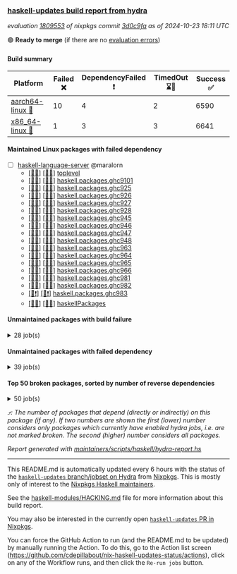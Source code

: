 ### [haskell-updates build report from hydra](https://hydra.nixos.org/jobset/nixpkgs/haskell-updates)
*evaluation [1809553](https://hydra.nixos.org/eval/1809553) of nixpkgs commit [3d0c9fa](https://github.com/NixOS/nixpkgs/commits/3d0c9fa74842c1a005157293f5456ffe9df9fbe3) as of 2024-10-23 18:11 UTC*

🟢 **Ready to merge** (if there are no [evaluation errors](https://hydra.nixos.org/jobset/nixpkgs/haskell-updates))

#### Build summary

 | Platform | Failed ❌ | DependencyFailed ❗ | TimedOut ⌛🚫 | Success ✅ | 
 | --- | --- | --- | --- | --- | 
 | [aarch64-linux 📱](https://hydra.nixos.org/eval/1809553?filter=.aarch64-linux) | 10 | 4 | 2 | 6590 | 
 | [x86_64-linux 🐧](https://hydra.nixos.org/eval/1809553?filter=.x86_64-linux) | 1 | 3 | 3 | 6641 | 
#### Maintained Linux packages with failed dependency
- [ ] [haskell-language-server](https://hydra.nixos.org/eval/1809553?filter=haskell-language-server) @maralorn
  - [[📱✅]](https://hydra.nixos.org/build/275143224) [[🐧✅]](https://hydra.nixos.org/build/275145126) [toplevel](https://hydra.nixos.org/eval/1809553?filter=haskell-language-server)
  - [[📱✅]](https://hydra.nixos.org/build/275968434) [[🐧✅]](https://hydra.nixos.org/build/275968433) [haskell.packages.ghc9101](https://hydra.nixos.org/eval/1809553?filter=haskell.packages.ghc9101.haskell-language-server)
  - [[📱✅]](https://hydra.nixos.org/build/275134753) [[🐧✅]](https://hydra.nixos.org/build/275135214) [haskell.packages.ghc925](https://hydra.nixos.org/eval/1809553?filter=haskell.packages.ghc925.haskell-language-server)
  - [[📱✅]](https://hydra.nixos.org/build/275142274) [[🐧✅]](https://hydra.nixos.org/build/275135511) [haskell.packages.ghc926](https://hydra.nixos.org/eval/1809553?filter=haskell.packages.ghc926.haskell-language-server)
  - [[📱✅]](https://hydra.nixos.org/build/275133987) [[🐧✅]](https://hydra.nixos.org/build/275140445) [haskell.packages.ghc927](https://hydra.nixos.org/eval/1809553?filter=haskell.packages.ghc927.haskell-language-server)
  - [[📱✅]](https://hydra.nixos.org/build/275138048) [[🐧✅]](https://hydra.nixos.org/build/275140557) [haskell.packages.ghc928](https://hydra.nixos.org/eval/1809553?filter=haskell.packages.ghc928.haskell-language-server)
  - [[📱✅]](https://hydra.nixos.org/build/275137201) [[🐧✅]](https://hydra.nixos.org/build/275140213) [haskell.packages.ghc945](https://hydra.nixos.org/eval/1809553?filter=haskell.packages.ghc945.haskell-language-server)
  - [[📱✅]](https://hydra.nixos.org/build/275146481) [[🐧✅]](https://hydra.nixos.org/build/275133961) [haskell.packages.ghc946](https://hydra.nixos.org/eval/1809553?filter=haskell.packages.ghc946.haskell-language-server)
  - [[📱✅]](https://hydra.nixos.org/build/275146574) [[🐧✅]](https://hydra.nixos.org/build/275142399) [haskell.packages.ghc947](https://hydra.nixos.org/eval/1809553?filter=haskell.packages.ghc947.haskell-language-server)
  - [[📱✅]](https://hydra.nixos.org/build/275143814) [[🐧✅]](https://hydra.nixos.org/build/275137605) [haskell.packages.ghc948](https://hydra.nixos.org/eval/1809553?filter=haskell.packages.ghc948.haskell-language-server)
  - [[📱✅]](https://hydra.nixos.org/build/275133513) [[🐧✅]](https://hydra.nixos.org/build/275140938) [haskell.packages.ghc963](https://hydra.nixos.org/eval/1809553?filter=haskell.packages.ghc963.haskell-language-server)
  - [[📱✅]](https://hydra.nixos.org/build/275137612) [[🐧✅]](https://hydra.nixos.org/build/275138102) [haskell.packages.ghc964](https://hydra.nixos.org/eval/1809553?filter=haskell.packages.ghc964.haskell-language-server)
  - [[📱✅]](https://hydra.nixos.org/build/275135201) [[🐧✅]](https://hydra.nixos.org/build/275146938) [haskell.packages.ghc965](https://hydra.nixos.org/eval/1809553?filter=haskell.packages.ghc965.haskell-language-server)
  - [[📱✅]](https://hydra.nixos.org/build/275136745) [[🐧✅]](https://hydra.nixos.org/build/275137636) [haskell.packages.ghc966](https://hydra.nixos.org/eval/1809553?filter=haskell.packages.ghc966.haskell-language-server)
  - [[📱✅]](https://hydra.nixos.org/build/275139800) [[🐧✅]](https://hydra.nixos.org/build/275136416) [haskell.packages.ghc981](https://hydra.nixos.org/eval/1809553?filter=haskell.packages.ghc981.haskell-language-server)
  - [[📱✅]](https://hydra.nixos.org/build/275138068) [[🐧✅]](https://hydra.nixos.org/build/275134294) [haskell.packages.ghc982](https://hydra.nixos.org/eval/1809553?filter=haskell.packages.ghc982.haskell-language-server)
  - [[📱❗]](https://hydra.nixos.org/build/275973477) [[🐧❗]](https://hydra.nixos.org/build/275973491) [haskell.packages.ghc983](https://hydra.nixos.org/eval/1809553?filter=haskell.packages.ghc983.haskell-language-server)
  - [[📱✅]](https://hydra.nixos.org/build/275134929) [[🐧✅]](https://hydra.nixos.org/build/275138372) [haskellPackages](https://hydra.nixos.org/eval/1809553?filter=haskellPackages.haskell-language-server)
#### Unmaintained packages with build failure
<details><summary>28 job(s) </summary>

- [ ] [ghc-lib-parser](https://hydra.nixos.org/eval/1809553?filter=ghc-lib-parser)  ⤴️ 20 | 70
  - [[📱✅]](https://hydra.nixos.org/build/275827968) [[🐧✅]](https://hydra.nixos.org/build/275827977) [haskell.packages.ghc8107](https://hydra.nixos.org/eval/1809553?filter=haskell.packages.ghc8107.ghc-lib-parser)
  - [[📱✅]](https://hydra.nixos.org/build/275135283) [[🐧✅]](https://hydra.nixos.org/build/275145877) [haskell.packages.ghc902](https://hydra.nixos.org/eval/1809553?filter=haskell.packages.ghc902.ghc-lib-parser)
  - [[📱✅]](https://hydra.nixos.org/build/275142931) [[🐧✅]](https://hydra.nixos.org/build/275138215) [haskell.packages.ghc925](https://hydra.nixos.org/eval/1809553?filter=haskell.packages.ghc925.ghc-lib-parser)
  - [[📱✅]](https://hydra.nixos.org/build/275140374) [[🐧✅]](https://hydra.nixos.org/build/275141197) [haskell.packages.ghc926](https://hydra.nixos.org/eval/1809553?filter=haskell.packages.ghc926.ghc-lib-parser)
  - [[📱✅]](https://hydra.nixos.org/build/275135896) [[🐧✅]](https://hydra.nixos.org/build/275142567) [haskell.packages.ghc927](https://hydra.nixos.org/eval/1809553?filter=haskell.packages.ghc927.ghc-lib-parser)
  - [[📱✅]](https://hydra.nixos.org/build/275146872) [[🐧✅]](https://hydra.nixos.org/build/275141071) [haskell.packages.ghc928](https://hydra.nixos.org/eval/1809553?filter=haskell.packages.ghc928.ghc-lib-parser)
  - [[📱✅]](https://hydra.nixos.org/build/275141295) [[🐧✅]](https://hydra.nixos.org/build/275136525) [haskell.packages.ghc945](https://hydra.nixos.org/eval/1809553?filter=haskell.packages.ghc945.ghc-lib-parser)
  - [[📱✅]](https://hydra.nixos.org/build/275146349) [[🐧✅]](https://hydra.nixos.org/build/275133039) [haskell.packages.ghc946](https://hydra.nixos.org/eval/1809553?filter=haskell.packages.ghc946.ghc-lib-parser)
  - [[📱✅]](https://hydra.nixos.org/build/275146944) [[🐧✅]](https://hydra.nixos.org/build/275141801) [haskell.packages.ghc947](https://hydra.nixos.org/eval/1809553?filter=haskell.packages.ghc947.ghc-lib-parser)
  - [[📱✅]](https://hydra.nixos.org/build/275134992) [[🐧✅]](https://hydra.nixos.org/build/275135420) [haskell.packages.ghc948](https://hydra.nixos.org/eval/1809553?filter=haskell.packages.ghc948.ghc-lib-parser)
  - [[📱✅]](https://hydra.nixos.org/build/275138854) [[🐧✅]](https://hydra.nixos.org/build/275134338) [haskell.packages.ghc963](https://hydra.nixos.org/eval/1809553?filter=haskell.packages.ghc963.ghc-lib-parser)
  - [[📱✅]](https://hydra.nixos.org/build/275134094) [[🐧✅]](https://hydra.nixos.org/build/275146318) [haskell.packages.ghc964](https://hydra.nixos.org/eval/1809553?filter=haskell.packages.ghc964.ghc-lib-parser)
  - [[📱✅]](https://hydra.nixos.org/build/275145090) [[🐧✅]](https://hydra.nixos.org/build/275144325) [haskell.packages.ghc965](https://hydra.nixos.org/eval/1809553?filter=haskell.packages.ghc965.ghc-lib-parser)
  - [[📱✅]](https://hydra.nixos.org/build/275138734) [[🐧✅]](https://hydra.nixos.org/build/275144210) [haskell.packages.ghc966](https://hydra.nixos.org/eval/1809553?filter=haskell.packages.ghc966.ghc-lib-parser)
  - [[📱✅]](https://hydra.nixos.org/build/275143340) [[🐧✅]](https://hydra.nixos.org/build/275134390) [haskell.packages.ghc981](https://hydra.nixos.org/eval/1809553?filter=haskell.packages.ghc981.ghc-lib-parser)
  - [[📱✅]](https://hydra.nixos.org/build/275146168) [[🐧✅]](https://hydra.nixos.org/build/275144603) [haskell.packages.ghc982](https://hydra.nixos.org/eval/1809553?filter=haskell.packages.ghc982.ghc-lib-parser)
  - [[📱❌]](https://hydra.nixos.org/build/275973525) [[🐧❌]](https://hydra.nixos.org/build/275973485) [haskell.packages.ghc983](https://hydra.nixos.org/eval/1809553?filter=haskell.packages.ghc983.ghc-lib-parser)
  - [[📱✅]](https://hydra.nixos.org/build/275146536) [[🐧✅]](https://hydra.nixos.org/build/275143457) [haskellPackages](https://hydra.nixos.org/eval/1809553?filter=haskellPackages.ghc-lib-parser)
- [ ] [[📱❌]](https://hydra.nixos.org/build/275137749) [[🐧✅]](https://hydra.nixos.org/build/275133748) [haskellPackages.nlopt-haskell](https://hydra.nixos.org/eval/1809553?filter=haskellPackages.nlopt-haskell)  ⤴️ 1 | 1
- [ ] [[📱❌]](https://hydra.nixos.org/build/275143790) [[🐧✅]](https://hydra.nixos.org/build/275139212) [haskellPackages.freetype2](https://hydra.nixos.org/eval/1809553?filter=haskellPackages.freetype2)  ⤴️ 0 | 12
- [ ] [[📱❌]](https://hydra.nixos.org/build/275144835) [[🐧✅]](https://hydra.nixos.org/build/275145197) [haskellPackages.hw-simd](https://hydra.nixos.org/eval/1809553?filter=haskellPackages.hw-simd)  ⤴️ 0 | 9
- [ ] [[📱❌]](https://hydra.nixos.org/build/275135619) [[🐧✅]](https://hydra.nixos.org/build/275140417) [haskellPackages.GOST34112012-Hash](https://hydra.nixos.org/eval/1809553?filter=haskellPackages.GOST34112012-Hash) 
- [ ] [[📱❌]](https://hydra.nixos.org/build/275136420) [[🐧✅]](https://hydra.nixos.org/build/275136977) [haskellPackages.HsASA](https://hydra.nixos.org/eval/1809553?filter=haskellPackages.HsASA) 
- [ ] [[📱❌]](https://hydra.nixos.org/build/275133911) [[🐧⌛🚫]](https://hydra.nixos.org/build/275134915) [haskellPackages.significant-figures](https://hydra.nixos.org/eval/1809553?filter=haskellPackages.significant-figures) 
- [ ] [[📱❌]](https://hydra.nixos.org/build/275138606) [[🐧✅]](https://hydra.nixos.org/build/275138072) [haskellPackages.simdutf](https://hydra.nixos.org/eval/1809553?filter=haskellPackages.simdutf) 
- [ ] [[📱❌]](https://hydra.nixos.org/build/275140675) [[🐧✅]](https://hydra.nixos.org/build/275136232) [haskellPackages.tasty-papi](https://hydra.nixos.org/eval/1809553?filter=haskellPackages.tasty-papi) 
- [ ] [[📱❌]](https://hydra.nixos.org/build/275145464) [[🐧✅]](https://hydra.nixos.org/build/275135779) [haskellPackages.twobitreader](https://hydra.nixos.org/eval/1809553?filter=haskellPackages.twobitreader) 
</details>

#### Unmaintained packages with failed dependency
<details><summary>39 job(s) </summary>

- [ ] [ghc-lib-parser-ex](https://hydra.nixos.org/eval/1809553?filter=ghc-lib-parser-ex)  ⤴️ 13 | 44
  - [[📱✅]](https://hydra.nixos.org/build/275828016) [[🐧✅]](https://hydra.nixos.org/build/275828007) [haskell.packages.ghc8107](https://hydra.nixos.org/eval/1809553?filter=haskell.packages.ghc8107.ghc-lib-parser-ex)
  - [[📱✅]](https://hydra.nixos.org/build/275145409) [[🐧✅]](https://hydra.nixos.org/build/275137083) [haskell.packages.ghc902](https://hydra.nixos.org/eval/1809553?filter=haskell.packages.ghc902.ghc-lib-parser-ex)
  - [[📱✅]](https://hydra.nixos.org/build/275139585) [[🐧✅]](https://hydra.nixos.org/build/275135883) [haskell.packages.ghc925](https://hydra.nixos.org/eval/1809553?filter=haskell.packages.ghc925.ghc-lib-parser-ex)
  - [[📱✅]](https://hydra.nixos.org/build/275138373) [[🐧✅]](https://hydra.nixos.org/build/275136472) [haskell.packages.ghc926](https://hydra.nixos.org/eval/1809553?filter=haskell.packages.ghc926.ghc-lib-parser-ex)
  - [[📱✅]](https://hydra.nixos.org/build/275138661) [[🐧✅]](https://hydra.nixos.org/build/275138941) [haskell.packages.ghc927](https://hydra.nixos.org/eval/1809553?filter=haskell.packages.ghc927.ghc-lib-parser-ex)
  - [[📱✅]](https://hydra.nixos.org/build/275143704) [[🐧✅]](https://hydra.nixos.org/build/275138563) [haskell.packages.ghc928](https://hydra.nixos.org/eval/1809553?filter=haskell.packages.ghc928.ghc-lib-parser-ex)
  - [[📱✅]](https://hydra.nixos.org/build/275138135) [[🐧✅]](https://hydra.nixos.org/build/275142940) [haskell.packages.ghc945](https://hydra.nixos.org/eval/1809553?filter=haskell.packages.ghc945.ghc-lib-parser-ex)
  - [[📱✅]](https://hydra.nixos.org/build/275136418) [[🐧✅]](https://hydra.nixos.org/build/275137988) [haskell.packages.ghc946](https://hydra.nixos.org/eval/1809553?filter=haskell.packages.ghc946.ghc-lib-parser-ex)
  - [[📱✅]](https://hydra.nixos.org/build/275133706) [[🐧✅]](https://hydra.nixos.org/build/275144108) [haskell.packages.ghc947](https://hydra.nixos.org/eval/1809553?filter=haskell.packages.ghc947.ghc-lib-parser-ex)
  - [[📱✅]](https://hydra.nixos.org/build/275133949) [[🐧✅]](https://hydra.nixos.org/build/275139959) [haskell.packages.ghc948](https://hydra.nixos.org/eval/1809553?filter=haskell.packages.ghc948.ghc-lib-parser-ex)
  - [[📱✅]](https://hydra.nixos.org/build/275133251) [[🐧✅]](https://hydra.nixos.org/build/275135712) [haskell.packages.ghc963](https://hydra.nixos.org/eval/1809553?filter=haskell.packages.ghc963.ghc-lib-parser-ex)
  - [[📱✅]](https://hydra.nixos.org/build/275138089) [[🐧✅]](https://hydra.nixos.org/build/275141982) [haskell.packages.ghc964](https://hydra.nixos.org/eval/1809553?filter=haskell.packages.ghc964.ghc-lib-parser-ex)
  - [[📱✅]](https://hydra.nixos.org/build/275146653) [[🐧✅]](https://hydra.nixos.org/build/275145450) [haskell.packages.ghc965](https://hydra.nixos.org/eval/1809553?filter=haskell.packages.ghc965.ghc-lib-parser-ex)
  - [[📱✅]](https://hydra.nixos.org/build/275141710) [[🐧✅]](https://hydra.nixos.org/build/275142546) [haskell.packages.ghc966](https://hydra.nixos.org/eval/1809553?filter=haskell.packages.ghc966.ghc-lib-parser-ex)
  - [[📱✅]](https://hydra.nixos.org/build/275143851) [[🐧✅]](https://hydra.nixos.org/build/275141074) [haskell.packages.ghc981](https://hydra.nixos.org/eval/1809553?filter=haskell.packages.ghc981.ghc-lib-parser-ex)
  - [[📱✅]](https://hydra.nixos.org/build/275139405) [[🐧✅]](https://hydra.nixos.org/build/275145194) [haskell.packages.ghc982](https://hydra.nixos.org/eval/1809553?filter=haskell.packages.ghc982.ghc-lib-parser-ex)
  - [[📱❗]](https://hydra.nixos.org/build/275973512) [[🐧❗]](https://hydra.nixos.org/build/275973519) [haskell.packages.ghc983](https://hydra.nixos.org/eval/1809553?filter=haskell.packages.ghc983.ghc-lib-parser-ex)
  - [[📱✅]](https://hydra.nixos.org/build/275135468) [[🐧✅]](https://hydra.nixos.org/build/275138416) [haskellPackages](https://hydra.nixos.org/eval/1809553?filter=haskellPackages.ghc-lib-parser-ex)
- [ ] [ghc-lib](https://hydra.nixos.org/eval/1809553?filter=ghc-lib) 
  - [[📱✅]](https://hydra.nixos.org/build/275827985) [[🐧✅]](https://hydra.nixos.org/build/275827979) [haskell.packages.ghc8107](https://hydra.nixos.org/eval/1809553?filter=haskell.packages.ghc8107.ghc-lib)
  - [[📱✅]](https://hydra.nixos.org/build/275145486) [[🐧✅]](https://hydra.nixos.org/build/275144427) [haskell.packages.ghc902](https://hydra.nixos.org/eval/1809553?filter=haskell.packages.ghc902.ghc-lib)
  - [[📱✅]](https://hydra.nixos.org/build/275140700) [[🐧✅]](https://hydra.nixos.org/build/275137458) [haskell.packages.ghc925](https://hydra.nixos.org/eval/1809553?filter=haskell.packages.ghc925.ghc-lib)
  - [[📱✅]](https://hydra.nixos.org/build/275138427) [[🐧✅]](https://hydra.nixos.org/build/275138750) [haskell.packages.ghc926](https://hydra.nixos.org/eval/1809553?filter=haskell.packages.ghc926.ghc-lib)
  - [[📱✅]](https://hydra.nixos.org/build/275138968) [[🐧✅]](https://hydra.nixos.org/build/275144718) [haskell.packages.ghc927](https://hydra.nixos.org/eval/1809553?filter=haskell.packages.ghc927.ghc-lib)
  - [[📱✅]](https://hydra.nixos.org/build/275144942) [[🐧✅]](https://hydra.nixos.org/build/275138588) [haskell.packages.ghc928](https://hydra.nixos.org/eval/1809553?filter=haskell.packages.ghc928.ghc-lib)
  - [[📱✅]](https://hydra.nixos.org/build/275136776) [[🐧✅]](https://hydra.nixos.org/build/275137378) [haskell.packages.ghc945](https://hydra.nixos.org/eval/1809553?filter=haskell.packages.ghc945.ghc-lib)
  - [[📱✅]](https://hydra.nixos.org/build/275146788) [[🐧✅]](https://hydra.nixos.org/build/275144426) [haskell.packages.ghc946](https://hydra.nixos.org/eval/1809553?filter=haskell.packages.ghc946.ghc-lib)
  - [[📱✅]](https://hydra.nixos.org/build/275141776) [[🐧✅]](https://hydra.nixos.org/build/275140232) [haskell.packages.ghc947](https://hydra.nixos.org/eval/1809553?filter=haskell.packages.ghc947.ghc-lib)
  - [[📱✅]](https://hydra.nixos.org/build/275138350) [[🐧✅]](https://hydra.nixos.org/build/275138900) [haskell.packages.ghc948](https://hydra.nixos.org/eval/1809553?filter=haskell.packages.ghc948.ghc-lib)
  - [[📱✅]](https://hydra.nixos.org/build/275137996) [[🐧✅]](https://hydra.nixos.org/build/275138729) [haskell.packages.ghc963](https://hydra.nixos.org/eval/1809553?filter=haskell.packages.ghc963.ghc-lib)
  - [[📱✅]](https://hydra.nixos.org/build/275139146) [[🐧✅]](https://hydra.nixos.org/build/275143800) [haskell.packages.ghc964](https://hydra.nixos.org/eval/1809553?filter=haskell.packages.ghc964.ghc-lib)
  - [[📱✅]](https://hydra.nixos.org/build/275144320) [[🐧✅]](https://hydra.nixos.org/build/275142108) [haskell.packages.ghc965](https://hydra.nixos.org/eval/1809553?filter=haskell.packages.ghc965.ghc-lib)
  - [[📱✅]](https://hydra.nixos.org/build/275133597) [[🐧✅]](https://hydra.nixos.org/build/275143122) [haskell.packages.ghc966](https://hydra.nixos.org/eval/1809553?filter=haskell.packages.ghc966.ghc-lib)
  - [[📱✅]](https://hydra.nixos.org/build/275136549) [[🐧✅]](https://hydra.nixos.org/build/275143531) [haskell.packages.ghc981](https://hydra.nixos.org/eval/1809553?filter=haskell.packages.ghc981.ghc-lib)
  - [[📱✅]](https://hydra.nixos.org/build/275143416) [[🐧✅]](https://hydra.nixos.org/build/275135235) [haskell.packages.ghc982](https://hydra.nixos.org/eval/1809553?filter=haskell.packages.ghc982.ghc-lib)
  - [[📱❗]](https://hydra.nixos.org/build/275973490) [[🐧❗]](https://hydra.nixos.org/build/275973498) [haskell.packages.ghc983](https://hydra.nixos.org/eval/1809553?filter=haskell.packages.ghc983.ghc-lib)
  - [[📱✅]](https://hydra.nixos.org/build/275141481) [[🐧✅]](https://hydra.nixos.org/build/275142139) [haskellPackages](https://hydra.nixos.org/eval/1809553?filter=haskellPackages.ghc-lib)
- [ ] [[📱❗]](https://hydra.nixos.org/build/275132822) [[🐧✅]](https://hydra.nixos.org/build/275133736) [haskellPackages.hmatrix-nlopt](https://hydra.nixos.org/eval/1809553?filter=haskellPackages.hmatrix-nlopt) 
</details>

#### Top 50 broken packages, sorted by number of reverse dependencies
<details><summary>50 job(s) </summary>

[gogol-core](https://packdeps.haskellers.com/reverse/gogol-core) ⤴️ 184  
[haskell98](https://packdeps.haskellers.com/reverse/haskell98) ⤴️ 152  
[failure](https://packdeps.haskellers.com/reverse/failure) ⤴️ 72  
[enumerator](https://packdeps.haskellers.com/reverse/enumerator) ⤴️ 56  
[connection](https://packdeps.haskellers.com/reverse/connection) ⤴️ 53  
[util](https://packdeps.haskellers.com/reverse/util) ⤴️ 49  
[derive](https://packdeps.haskellers.com/reverse/derive) ⤴️ 48  
[web-routes](https://packdeps.haskellers.com/reverse/web-routes) ⤴️ 43  
[accelerate](https://packdeps.haskellers.com/reverse/accelerate) ⤴️ 42  
[syb-with-class](https://packdeps.haskellers.com/reverse/syb-with-class) ⤴️ 42  
[MonadCatchIO-transformers](https://packdeps.haskellers.com/reverse/MonadCatchIO-transformers) ⤴️ 41  
[TypeCompose](https://packdeps.haskellers.com/reverse/TypeCompose) ⤴️ 41  
[PrimitiveArray](https://packdeps.haskellers.com/reverse/PrimitiveArray) ⤴️ 35  
[crypto-random](https://packdeps.haskellers.com/reverse/crypto-random) ⤴️ 35  
[rank1dynamic](https://packdeps.haskellers.com/reverse/rank1dynamic) ⤴️ 33  
[dual](https://packdeps.haskellers.com/reverse/dual) ⤴️ 32  
[hsp](https://packdeps.haskellers.com/reverse/hsp) ⤴️ 32  
[distributed-static](https://packdeps.haskellers.com/reverse/distributed-static) ⤴️ 31  
[language-ecmascript](https://packdeps.haskellers.com/reverse/language-ecmascript) ⤴️ 31  
[distributed-process](https://packdeps.haskellers.com/reverse/distributed-process) ⤴️ 30  
[iteratee](https://packdeps.haskellers.com/reverse/iteratee) ⤴️ 29  
[polysemy-time](https://packdeps.haskellers.com/reverse/polysemy-time) ⤴️ 29  
[composite-base](https://packdeps.haskellers.com/reverse/composite-base) ⤴️ 28  
[polysemy-resume](https://packdeps.haskellers.com/reverse/polysemy-resume) ⤴️ 28  
[polysemy-conc](https://packdeps.haskellers.com/reverse/polysemy-conc) ⤴️ 27  
[regexpr](https://packdeps.haskellers.com/reverse/regexpr) ⤴️ 27  
[crypto-numbers](https://packdeps.haskellers.com/reverse/crypto-numbers) ⤴️ 25  
[either-unwrap](https://packdeps.haskellers.com/reverse/either-unwrap) ⤴️ 25  
[polysemy-log](https://packdeps.haskellers.com/reverse/polysemy-log) ⤴️ 25  
[HList](https://packdeps.haskellers.com/reverse/HList) ⤴️ 24  
[web-routes-th](https://packdeps.haskellers.com/reverse/web-routes-th) ⤴️ 24  
[Crypto](https://packdeps.haskellers.com/reverse/Crypto) ⤴️ 22  
[crypto-pubkey](https://packdeps.haskellers.com/reverse/crypto-pubkey) ⤴️ 22  
[haskelldb](https://packdeps.haskellers.com/reverse/haskelldb) ⤴️ 22  
[wxdirect](https://packdeps.haskellers.com/reverse/wxdirect) ⤴️ 22  
[BiobaseTypes](https://packdeps.haskellers.com/reverse/BiobaseTypes) ⤴️ 21  
[alg](https://packdeps.haskellers.com/reverse/alg) ⤴️ 21  
[mmsyn2](https://packdeps.haskellers.com/reverse/mmsyn2) ⤴️ 21  
[userid](https://packdeps.haskellers.com/reverse/userid) ⤴️ 21  
[wxc](https://packdeps.haskellers.com/reverse/wxc) ⤴️ 21  
[biocore](https://packdeps.haskellers.com/reverse/biocore) ⤴️ 20  
[reform](https://packdeps.haskellers.com/reverse/reform) ⤴️ 20  
[wxcore](https://packdeps.haskellers.com/reverse/wxcore) ⤴️ 20  
[attoparsec-enumerator](https://packdeps.haskellers.com/reverse/attoparsec-enumerator) ⤴️ 19  
[bytestring-show](https://packdeps.haskellers.com/reverse/bytestring-show) ⤴️ 19  
[cprng-aes](https://packdeps.haskellers.com/reverse/cprng-aes) ⤴️ 19  
[fay](https://packdeps.haskellers.com/reverse/fay) ⤴️ 19  
[harp](https://packdeps.haskellers.com/reverse/harp) ⤴️ 19  
[hsx2hs](https://packdeps.haskellers.com/reverse/hsx2hs) ⤴️ 19  
[incipit](https://packdeps.haskellers.com/reverse/incipit) ⤴️ 19  
</details>


*⤴️: The number of packages that depend (directly or indirectly) on this package (if any). If two numbers are shown the first (lower) number considers only packages which currently have enabled hydra jobs, i.e. are not marked broken. The second (higher) number considers all packages.*

*Report generated with [maintainers/scripts/haskell/hydra-report.hs](https://github.com/NixOS/nixpkgs/blob/haskell-updates/maintainers/scripts/haskell/hydra-report.hs)*


----------------------------------------------------------------------

This README.md is automatically updated every 6 hours with the status of the
[`haskell-updates` branch/jobset on Hydra](https://hydra.nixos.org/jobset/nixpkgs/haskell-updates)
from [Nixpkgs](https://github.com/NixOS/nixpkgs).  This is mostly only of
interest to the [Nixpkgs Haskell maintainers](https://github.com/orgs/NixOS/teams/haskell).

See the
[haskell-modules/HACKING.md](https://github.com/NixOS/nixpkgs/blob/haskell-updates/pkgs/development/haskell-modules/HACKING.md)
file for more information about this build report.

You may also be interested in the currently open
[`haskell-updates` PR in Nixpkgs](https://github.com/nixos/nixpkgs/pulls?q=is%3Apr+is%3Aopen+head%3Ahaskell-updates).

You can force the GitHub Action to run (and the README.md to be updated) by
manually running the Action.  To do this, go to the Action list screen
(https://github.com/cdepillabout/nix-haskell-updates-status/actions),
click on any of the Workflow runs, and then click the `Re-run jobs` button.
